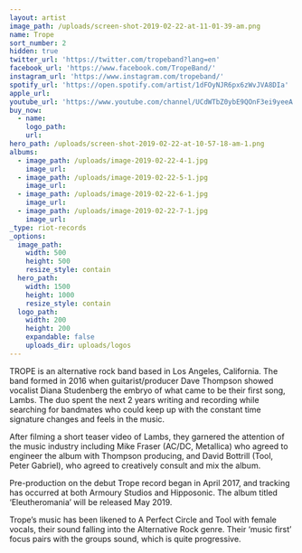 ```yaml
---
layout: artist
image_path: /uploads/screen-shot-2019-02-22-at-11-01-39-am.png
name: Trope
sort_number: 2
hidden: true
twitter_url: 'https://twitter.com/tropeband?lang=en'
facebook_url: 'https://www.facebook.com/TropeBand/'
instagram_url: 'https://www.instagram.com/tropeband/'
spotify_url: 'https://open.spotify.com/artist/1dFOyNJR6px6zWvJVA8DIa'
apple_url:
youtube_url: 'https://www.youtube.com/channel/UCdWTbZ0ybE9QOnF3ei9yeeA'
buy_now:
  - name:
    logo_path:
    url:
hero_path: /uploads/screen-shot-2019-02-22-at-10-57-18-am-1.png
albums:
  - image_path: /uploads/image-2019-02-22-4-1.jpg
    image_url:
  - image_path: /uploads/image-2019-02-22-5-1.jpg
    image_url:
  - image_path: /uploads/image-2019-02-22-6-1.jpg
    image_url:
  - image_path: /uploads/image-2019-02-22-7-1.jpg
    image_url:
_type: riot-records
_options:
  image_path:
    width: 500
    height: 500
    resize_style: contain
  hero_path:
    width: 1500
    height: 1000
    resize_style: contain
  logo_path:
    width: 200
    height: 200
    expandable: false
    uploads_dir: uploads/logos
---
```


TROPE is an alternative rock band based in Los Angeles, California. The band formed in 2016 when guitarist/producer Dave Thompson showed vocalist Diana Studenberg the embryo of what came to be their first song, Lambs. The duo spent the next 2 years writing and recording while searching for bandmates who could keep up with the constant time signature changes and feels in the music.

After filming a short teaser video of Lambs, they garnered the attention of the music industry including Mike Fraser (AC/DC, Metallica) who agreed to engineer the album with Thompson producing, and David Bottrill (Tool, Peter Gabriel), who agreed to creatively consult and mix the album.

Pre-production on the debut Trope record began in April 2017, and tracking has occurred at both Armoury Studios and Hipposonic. The album titled ‘Eleutheromania’ will be released May 2019.

Trope’s music has been likened to A Perfect Circle and Tool with female vocals, their sound falling into the Alternative Rock genre. Their ‘music first’ focus pairs with the groups sound, which is quite progressive.